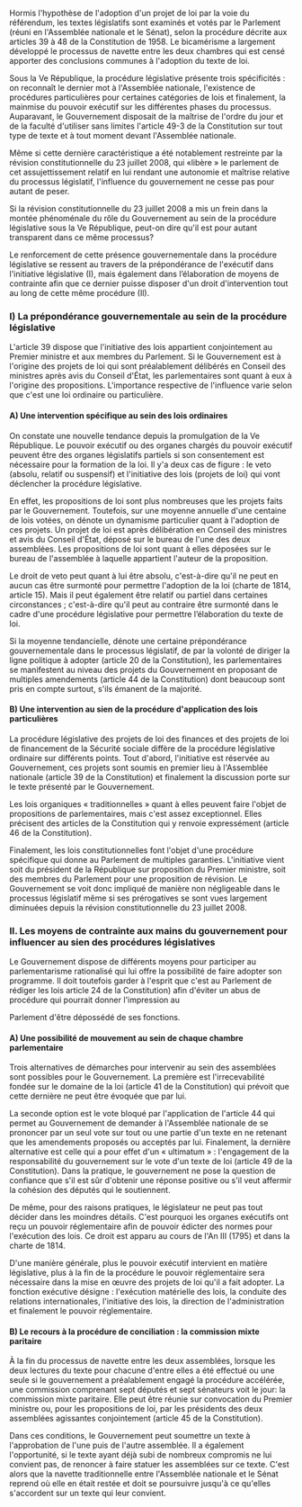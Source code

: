 Hormis l'hypothèse de l'adoption d'un projet de loi par la voie du référendum, les textes législatifs sont examinés et votés par le Parlement (réuni en l'Assemblée nationale et le Sénat), selon la procédure décrite aux articles 39 à 48 de la Constitution de 1958. Le bicamérisme a largement développé le processus de navette entre les deux chambres qui est censé apporter des conclusions communes à l'adoption du texte de loi.

Sous la Ve République, la procédure législative présente trois spécificités : on reconnaît le dernier mot à l'Assemblée nationale, l'existence de procédures particulières pour certaines catégories de lois et finalement, la mainmise du pouvoir exécutif sur les différentes phases du processus. Auparavant, le Gouvernement disposait de la maîtrise de l'ordre du jour et de la faculté d'utiliser sans limites l'article 49-3 de la Constitution sur tout type de texte et à tout moment devant l'Assemblée nationale.

Même si cette dernière caractéristique a été notablement restreinte par la révision constitutionnelle du 23 juillet 2008, qui «libère » le parlement de cet assujettissement relatif en lui rendant une autonomie et maîtrise relative du processus législatif, l'influence du gouvernement ne cesse pas pour autant de peser.

Si la révision constitutionnelle du 23 juillet 2008 a mis un frein dans la montée phénoménale du rôle du Gouvernement au sein de la procédure législative sous la Ve République, peut-on dire qu'il est pour autant transparent dans ce même processus?

Le renforcement de cette présence gouvernementale dans la procédure législative se ressent au travers de la prépondérance de l'exécutif dans l'initiative législative (I), mais également dans l’élaboration de moyens de contrainte afin que ce dernier puisse disposer d'un droit d'intervention tout au long de cette même procédure (Il).

### I) La prépondérance gouvernementale au sein de la procédure législative

L'article 39 dispose que l'initiative des lois appartient conjointement au Premier ministre et aux membres du Parlement. Si le Gouvernement est à l'origine des projets de loi qui sont préalablement délibérés en Conseil des ministres après avis du Conseil d'État, les parlementaires sont quant à eux à l'origine des propositions. L'importance respective de l'influence varie selon que c'est une loi ordinaire ou particulière.

#### A) Une intervention spécifique au sein des lois ordinaires

On constate une nouvelle tendance depuis la promulgation de la Ve République. Le pouvoir exécutif ou des organes chargés du pouvoir exécutif peuvent être des organes législatifs partiels si son consentement est nécessaire pour la formation de la loi. Il y'a deux cas de figure : le veto (absolu, relatif ou suspensif) et l'initiative des lois (projets de loi) qui vont déclencher la procédure législative.

En effet, les propositions de loi sont plus nombreuses que les projets faits par le Gouvernement. Toutefois, sur une moyenne annuelle d'une centaine de lois votées, on dénote un dynamisme particulier quant à l'adoption de ces projets. Un projet de loi est après délibération en Conseil des ministres et avis du Conseil d'État, déposé sur le bureau de l'une des deux assemblées. Les propositions de loi sont quant à elles déposées sur le bureau de l'assemblée à laquelle appartient l'auteur de la proposition.

Le droit de veto peut quant à lui être absolu, c'est-à-dire qu'il ne peut en aucun cas être surmonté pour permettre l'adoption de la loi (charte de 1814, article 15). Mais il peut également être relatif ou partiel dans certaines circonstances ; c'est-à-dire qu'il peut au contraire être surmonté dans le cadre d'une procédure législative pour permettre l’élaboration du texte de loi.

Si la moyenne tendancielle, dénote une certaine prépondérance gouvernementale dans le processus législatif, de par la volonté de diriger la ligne politique à adopter (article 20 de la Constitution), les parlementaires se manifestent au niveau des projets du Gouvernement en proposant de multiples amendements (article 44 de la Constitution) dont beaucoup sont pris en compte surtout, s'ils émanent de la majorité.

#### B) Une intervention au sien de la procédure d'application des lois particulières

La procédure législative des projets de loi des finances et des projets de loi de financement de la Sécurité sociale diffère de la procédure législative ordinaire sur différents points. Tout d'abord, l'initiative est réservée au Gouvernement, ces projets sont soumis en premier lieu à l'Assemblée nationale (article 39 de la Constitution) et finalement la discussion porte sur le texte présenté par le Gouvernement.

Les lois organiques « traditionnelles » quant à elles peuvent faire l'objet de propositions de parlementaires, mais c'est assez exceptionnel. Elles précisent des articles de la Constitution qui y renvoie expressément (article 46 de la Constitution).

Finalement, les lois constitutionnelles font l'objet d'une procédure spécifique qui donne au Parlement de multiples garanties. L'initiative vient soit du président de la République sur proposition du Premier ministre, soit des membres du Parlement pour une proposition de révision. Le Gouvernement se voit donc impliqué de manière non négligeable dans le processus législatif même si ses prérogatives se sont vues largement diminuées depuis la révision constitutionnelle du 23 juillet 2008.

### II. Les moyens de contrainte aux mains du gouvernement pour influencer au sien des procédures législatives

Le Gouvernement dispose de différents moyens pour participer au parlementarisme rationalisé qui lui offre la possibilité de faire adopter son programme. Il doit toutefois garder à l'esprit que c'est au Parlement de rédiger les lois article 24 de la Constitution) afin d'éviter un abus de procédure qui pourrait donner l'impression au

Parlement d'être dépossédé de ses fonctions.

#### A) Une possibilité de mouvement au sein de chaque chambre parlementaire

Trois alternatives de démarches pour intervenir au sein des assemblées sont possibles pour le Gouvernement. La première est l'irrecevabilité fondée sur le domaine de la loi (article 41 de la Constitution) qui prévoit que cette dernière ne peut être évoquée que par lui.

La seconde option est le vote bloqué par l'application de l'article 44 qui permet au Gouvernement de demander à l'Assemblée nationale de se prononcer par un seul vote sur tout ou une partie d'un texte en ne retenant que les amendements proposés ou acceptés par lui. Finalement, la dernière alternative est celle qui a pour effet d'un « ultimatum » : l'engagement de la responsabilité du gouvernement sur le vote d'un texte de loi (article 49 de la Constitution). Dans la pratique, le gouvernement ne pose la question de confiance que s'il est sûr d'obtenir une réponse positive ou s'il veut affermir la cohésion des députés qui le soutiennent.

De même, pour des raisons pratiques, le législateur ne peut pas tout décider dans les moindres détails. C'est pourquoi les organes exécutifs ont reçu un pouvoir réglementaire afin de pouvoir édicter des normes pour l'exécution des lois. Ce droit est apparu au cours de l'An III (1795) et dans la charte de 1814.

D'une manière générale, plus le pouvoir exécutif intervient en matière législative, plus à la fin de la procédure le pouvoir réglementaire sera nécessaire dans la mise en œuvre des projets de loi qu'il a fait adopter. La fonction exécutive désigne : l'exécution matérielle des lois, la conduite des relations internationales, l'initiative des lois, la direction de l'administration et finalement le pouvoir réglementaire.

#### B) Le recours à la procédure de conciliation : la commission mixte paritaire

À la fin du processus de navette entre les deux assemblées, lorsque les deux lectures du texte pour chacune d'entre elles a été effectué ou une seule si le gouvernement a préalablement engagé la procédure accélérée, une commission comprenant sept députés et sept sénateurs voit le jour: la commission mixte paritaire. Elle peut être réunie sur convocation du Premier ministre ou, pour les propositions de loi, par les présidents des deux assemblées agissantes conjointement (article 45 de la Constitution).

Dans ces conditions, le Gouvernement peut soumettre un texte à l'approbation de l'une puis de l'autre assemblée. Il a également l'opportunité, si le texte ayant déjà subi de nombreux compromis ne lui convient pas, de renoncer à faire statuer les assemblées sur ce texte. C'est alors que la navette traditionnelle entre l'Assemblée nationale et le Sénat reprend où elle en était restée et doit se poursuivre jusqu'à ce qu'elles s'accordent sur un texte qui leur convient.